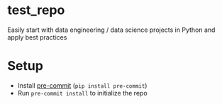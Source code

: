 # test_repo

Easily start with data engineering / data science projects in Python and apply best practices

# Setup

* Install [pre-commit](https://pre-commit.com/) (`pip install pre-commit`)
* Run `pre-commit install` to initialize the repo
